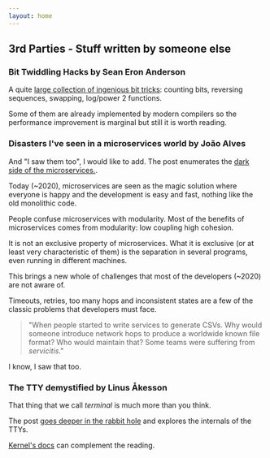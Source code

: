```yaml
---
layout: home
---
```


## 3rd Parties - Stuff written by someone else

### Bit Twiddling Hacks by Sean Eron Anderson

A quite
[large collection of ingenious bit tricks](https://graphics.stanford.edu/~seander/bithacks.html):
counting bits,
reversing sequences, swapping, log/power 2 functions.

Some of them are already implemented by modern compilers so the
performance improvement is marginal but still it is worth reading.

### Disasters I've seen in a microservices world by João Alves

And "I saw them too", I would like to add. The post enumerates
the [dark side of the microservices.](https://world.hey.com/joaoqalves/disasters-i-ve-seen-in-a-microservices-world-a9137a51).

Today (~2020), microservices are seen as the magic solution where
everyone is happy and the development is easy and fast, nothing like
the old monolithic code.

People confuse microservices with modularity. Most of the benefits
of microservices comes from modularity: low coupling high cohesion.

It is not an exclusive property of microservices. What it is exclusive
(or at least very characteristic of them) is the separation in several
programs, even running in different machines.

This brings a new whole of challenges that most of the developers
(~2020) are not aware of.

Timeouts, retries, too many hops and inconsistent states are a few of
the classic problems that developers must face.

> "When people started to write services to generate CSVs. Why would
> someone introduce network hops to produce a worldwide known file format?
> Who would maintain that?
> Some teams were suffering from *servicitis*."

I know, I saw that too.

### The TTY demystified by Linus Åkesson

That thing that we call *terminal* is much more than you think.

The post [goes deeper in the rabbit
hole](http://www.linusakesson.net/programming/tty/index.php) and
explores the internals of the TTYs.

[Kernel's docs](https://www.kernel.org/doc/Documentation/serial/tty.rst)
can complement the reading.
